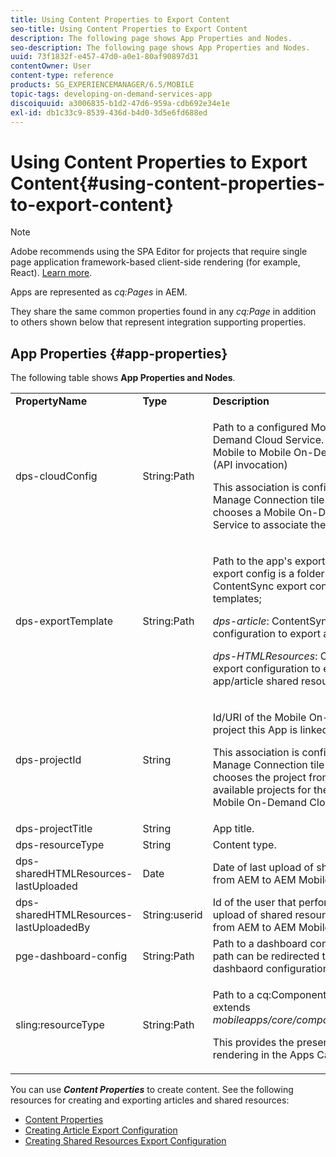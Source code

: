 ```yaml
---
title: Using Content Properties to Export Content
seo-title: Using Content Properties to Export Content
description: The following page shows App Properties and Nodes.
seo-description: The following page shows App Properties and Nodes.
uuid: 73f1832f-e457-47d0-a0e1-80af90897d31
contentOwner: User
content-type: reference
products: SG_EXPERIENCEMANAGER/6.5/MOBILE
topic-tags: developing-on-demand-services-app
discoiquuid: a3006835-b1d2-47d6-959a-cdb692e34e1e
exl-id: db1c33c9-8539-436d-b4d0-3d5e6fd688ed
---
```

# Using Content Properties to Export Content{#using-content-properties-to-export-content}

>[!NOTE]
>
>Adobe recommends using the SPA Editor for projects that require single page application framework-based client-side rendering (for example, React). [Learn more](/help/sites-developing/spa-overview.md).

Apps are represented as *cq:Pages* in AEM.

They share the same common properties found in any *cq:Page* in addition to others shown below that represent integration supporting properties.

## App Properties {#app-properties}

The following table shows **App Properties and Nodes**.

<table>
 <tbody>
  <tr>
   <td><strong>PropertyName</strong></td>
   <td><strong>Type</strong></td>
   <td><strong>Description</strong></td>
  </tr>
  <tr>
   <td>dps-cloudConfig</td>
   <td>String:Path</td>
   <td><p>Path to a configured Mobile On-Demand Cloud Service. Used for AEM Mobile to Mobile On-Demand actions (API invocation)</p> <p>This association is configured via the Manage Connection tile when an author chooses a Mobile On-Demand Cloud Service to associate the app to.</p> </td>
  </tr>
  <tr>
   <td>dps-exportTemplate</td>
   <td>String:Path</td>
   <td><p>Path to the app's export configs. The export config is a folder with 2 child ContentSync export configuration templates;</p> <p><i>dps-article</i>: ContentSync export configuration to export article content</p> <p><i>dps-HTMLResources</i>: ContentSync export configuration to export app/article shared resources</p> </td>
  </tr>
  <tr>
   <td>dps-projectId</td>
   <td>String</td>
   <td><p>Id/URI of the Mobile On-Demand project this App is linked/bound to.</p> <p>This association is configured via the Manage Connection tile when an author chooses the project from a list of available projects for the associated Mobile On-Demand Cloud Service.</p> </td>
  </tr>
  <tr>
   <td>dps-projectTitle</td>
   <td>String</td>
   <td>App title.</td>
  </tr>
  <tr>
   <td>dps-resourceType</td>
   <td>String</td>
   <td>Content type.</td>
  </tr>
  <tr>
   <td>dps-sharedHTMLResources-lastUploaded</td>
   <td>Date</td>
   <td>Date of last upload of shared resources from AEM to AEM Mobile.</td>
  </tr>
  <tr>
   <td>dps-sharedHTMLResources-lastUploadedBy</td>
   <td>String:userid</td>
   <td>Id of the user that performed the last upload of shared resources request from AEM to AEM Mobile.</td>
  </tr>
  <tr>
   <td>pge-dashboard-config</td>
   <td>String:Path</td>
   <td>Path to a dashboard configuration. The path can be redirected to a custom dashbaord configuration as needed.</td>
  </tr>
  <tr>
   <td>sling:resourceType</td>
   <td>String:Path</td>
   <td><p>Path to a cq:Component that is or extends <i>mobileapps/core/components/instance.</i></p> <p>This provides the presence and rendering in the Apps Catalog.</p> </td>
  </tr>
 </tbody>
</table>

You can use ***Content Properties*** to create content. See the following resources for creating and exporting articles and shared resources:

* [Content Properties](/help/mobile/content-properties.md)
* [Creating Article Export Configuration](/help/mobile/creating-article-export-configuration.md)
* [Creating Shared Resources Export Configuration](/help/mobile/creating-shared-resources-export-configuration.md)
